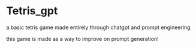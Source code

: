 # Tetris_gpt

a basic tetris game made entirely through chatgpt and prompt engineering

this game is made as a way to improve on prompt generation!
